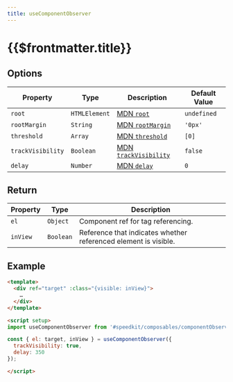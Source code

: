 ```yaml
---
title: useComponentObserver
---
```


# {{$frontmatter.title}}

## Options

| Property          | Type          | Description                                                                                                        | Default Value |
| ----------------- | ------------- | ------------------------------------------------------------------------------------------------------------------ | ------------- |
| `root`            | `HTMLElement` | [MDN `root`](https://developer.mozilla.org/en-US/docs/Web/API/Intersection_Observer_API#root) | `undefined`   |
| `rootMargin`      | `String`      | [MDN `rootMargin`](https://developer.mozilla.org/en-US/docs/Web/API/Intersection_Observer_API#rootMargin) | `'0px'`       |
| `threshold`       | `Array`       | [MDN `threshold`](https://developer.mozilla.org/en-US/docs/Web/API/Intersection_Observer_API#threshold) | `[0]`         |
| `trackVisibility` | `Boolean`     | [MDN `trackVisibility`](https://developer.mozilla.org/en-US/docs/Web/API/Intersection_Observer_API#trackVisibility) | `false`       |
| `delay`           | `Number`      | [MDN `delay`](https://developer.mozilla.org/en-US/docs/Web/API/Intersection_Observer_API#delay) | `0`           |

## Return

| Property | Type      | Description                                                     |
| -------- | --------- | --------------------------------------------------------------- |
| `el`     | `Object`  | Component ref for tag referencing.                              |
| `inView` | `Boolean` | Reference that indicates whether referenced element is visible. |

## Example

```html
<template>
  <div ref="target" :class="{visible: inView}">
    …
  </div>
</template>

<script setup>
import useComponentObserver from '#speedkit/composables/componentObserver';

const { el: target, inView } = useComponentObserver({
  trackVisibility: true,
  delay: 350
});

</script>
```
